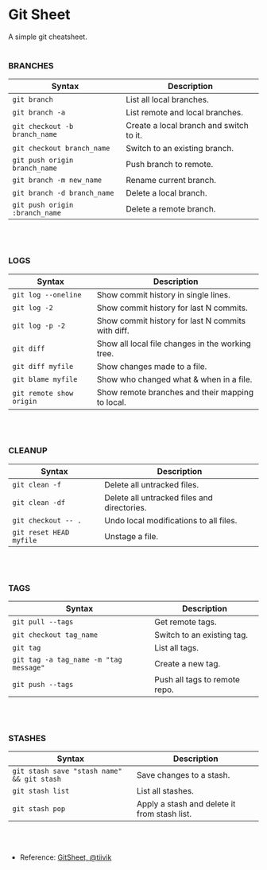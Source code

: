 # Git Sheet
A simple git cheatsheet.
<br/><br/>


### BRANCHES

| Syntax                                     | Description                                      |
| ------------------------------------------ | ------------------------------------------------ |
| `git branch`                               | List all local branches.                         |
| `git branch -a`                            | List remote and local branches.                  |
| `git checkout -b branch_name`              | Create a local branch and switch to it.          |
| `git checkout branch_name`                 | Switch to an existing branch.                    |
| `git push origin branch_name`              | Push branch to remote.                           |
| `git branch -m new_name`                   | Rename current branch.                           |
| `git branch -d branch_name`                | Delete a local branch.                           |
| `git push origin :branch_name`             | Delete a remote branch.                          |
<br/><br/>


### LOGS

| Syntax                                     | Description                                      |
| ------------------------------------------ | ------------------------------------------------ |
| `git log --oneline`                        | Show commit history in single lines.             |
| `git log -2`                               | Show commit history for last N commits.          |
| `git log -p -2`                            | Show commit history for last N commits with diff.|
| `git diff`                                 | Show all local file changes in the working tree. |
| `git diff myfile`                          | Show changes made to a file.                     |
| `git blame myfile`                         | Show who changed what & when in a file.          |
| `git remote show origin`                   | Show remote branches and their mapping to local. |
<br/><br/>


### CLEANUP

| Syntax                                     | Description                                      |
| ------------------------------------------ | ------------------------------------------------ |
| `git clean -f`                             | Delete all untracked files.                      |
| `git clean -df`                            | Delete all untracked files and directories.      |
| `git checkout -- .`                        | Undo local modifications to all files.           |
| `git reset HEAD myfile`                    | Unstage a file.                                  |
<br/><br/>


### TAGS

| Syntax                                     | Description                                      |
| ------------------------------------------ | ------------------------------------------------ |
| `git pull --tags`                          | Get remote tags.                                 |
| `git checkout tag_name`                    | Switch to an existing tag.                       |
| `git tag`                                  | List all tags.                                   |
| `git tag -a tag_name -m "tag message"`     | Create a new tag.                                |
| `git push --tags`                          | Push all tags to remote repo.                    |
<br/><br/>


### STASHES

| Syntax                                     | Description                                      |
| ------------------------------------------ | ------------------------------------------------ |
| `git stash save "stash name" && git stash` | Save changes to a stash.                         |
| `git stash list`                           | List all stashes.                                |
| `git stash pop`                            | Apply a stash and delete it from stash list.     |


<br/><br/>
- Reference: [GitSheet, @tiivik](https://gitsheet.wtf/)